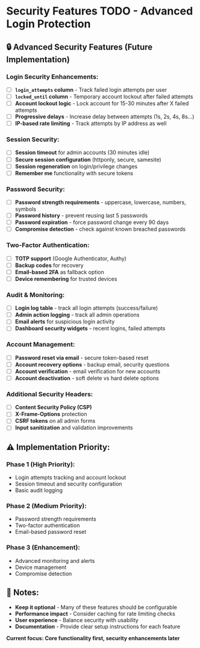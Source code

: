# Security Features TODO - Advanced Login Protection

## 🔒 **Advanced Security Features (Future Implementation)**

### **Login Security Enhancements:**
- [ ] **`login_attempts` column** - Track failed login attempts per user
- [ ] **`locked_until` column** - Temporary account lockout after failed attempts
- [ ] **Account lockout logic** - Lock account for 15-30 minutes after X failed attempts
- [ ] **Progressive delays** - Increase delay between attempts (1s, 2s, 4s, 8s...)
- [ ] **IP-based rate limiting** - Track attempts by IP address as well

### **Session Security:**
- [ ] **Session timeout** for admin accounts (30 minutes idle)
- [ ] **Secure session configuration** (httponly, secure, samesite)
- [ ] **Session regeneration** on login/privilege changes
- [ ] **Remember me** functionality with secure tokens

### **Password Security:**
- [ ] **Password strength requirements** - uppercase, lowercase, numbers, symbols
- [ ] **Password history** - prevent reusing last 5 passwords
- [ ] **Password expiration** - force password change every 90 days
- [ ] **Compromise detection** - check against known breached passwords

### **Two-Factor Authentication:**
- [ ] **TOTP support** (Google Authenticator, Authy)
- [ ] **Backup codes** for recovery
- [ ] **Email-based 2FA** as fallback option
- [ ] **Device remembering** for trusted devices

### **Audit & Monitoring:**
- [ ] **Login log table** - track all login attempts (success/failure)
- [ ] **Admin action logging** - track all admin operations
- [ ] **Email alerts** for suspicious login activity
- [ ] **Dashboard security widgets** - recent logins, failed attempts

### **Account Management:**
- [ ] **Password reset via email** - secure token-based reset
- [ ] **Account recovery options** - backup email, security questions
- [ ] **Account verification** - email verification for new accounts
- [ ] **Account deactivation** - soft delete vs hard delete options

### **Additional Security Headers:**
- [ ] **Content Security Policy (CSP)**
- [ ] **X-Frame-Options** protection
- [ ] **CSRF tokens** on all admin forms
- [ ] **Input sanitization** and validation improvements

## ⚠️ **Implementation Priority:**

### **Phase 1 (High Priority):**
- Login attempts tracking and account lockout
- Session timeout and security configuration
- Basic audit logging

### **Phase 2 (Medium Priority):**
- Password strength requirements
- Two-factor authentication
- Email-based password reset

### **Phase 3 (Enhancement):**
- Advanced monitoring and alerts
- Device management
- Compromise detection

## 📝 **Notes:**

- **Keep it optional** - Many of these features should be configurable
- **Performance impact** - Consider caching for rate limiting checks
- **User experience** - Balance security with usability
- **Documentation** - Provide clear setup instructions for each feature

**Current focus: Core functionality first, security enhancements later**
